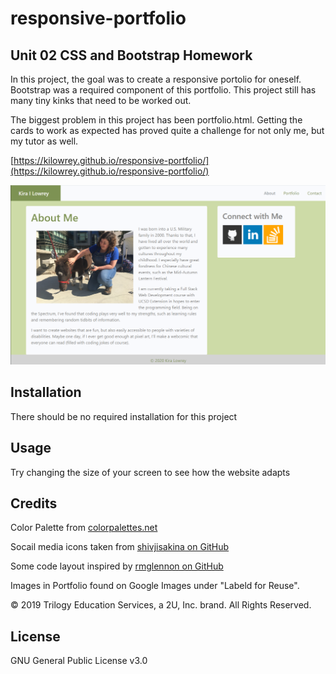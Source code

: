 # responsive-portfolio

## Unit 02 CSS and Bootstrap Homework

In this project, the goal was to create a responsive portolio for oneself. Bootstrap was a required component of this portfolio. This project still has many tiny kinks that need to be worked out.

The biggest problem in this project has been portfolio.html. Getting the cards to work as expected has proved quite a challenge for not only me, but my tutor as well.

[https://kilowrey.github.io/responsive-portfolio/](https://kilowrey.github.io/responsive-portfolio/)

![screenshot of the home page](./Images/PicForREADME.png "Example image of website")

## Installation

There should be no required installation for this project

## Usage

Try changing the size of your screen to see how the website adapts

## Credits

Color Palette from [colorpalettes.net](https://colorpalettes.net/color-palette-1398/)

Socail media icons taken from [shivjisakina on GitHub](https://github.com/shivjisakina)

Some code layout inspired by [rmglennon on GitHub](https://github.com/rmglennon)

Images in Portfolio found on Google Images under "Labeld for Reuse".

© 2019 Trilogy Education Services, a 2U, Inc. brand. All Rights Reserved.

## License

GNU General Public License v3.0